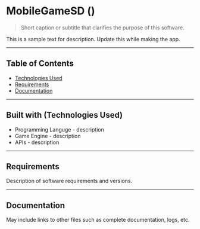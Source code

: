 # MobileGameSD ()
> Short caption or subtitle that clarifies the purpose of this software.

This is a sample text for description. Update this while making the app.
***
## Table of Contents
- [Technologies Used](#built-with-technologies-used)
- [Requirements](#requirements)
- [Documentation](#documentation)
***
## Built with (Technologies Used)
- Programming Languge - description
- Game Engine - description
- APIs - description
***
## Requirements
Description of software requirements and versions.
***
## Documentation
May include links to other files such as complete documentation, logs, etc.

